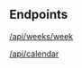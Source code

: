 ## Endpoints

[/api/weeks/week](../components/LunchCalendar.tsx)

[/api/calendar](../pages/index.tsx)